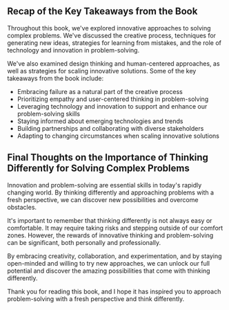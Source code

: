 
Recap of the Key Takeaways from the Book
----------------------------------------

Throughout this book, we've explored innovative approaches to solving complex problems. We've discussed the creative process, techniques for generating new ideas, strategies for learning from mistakes, and the role of technology and innovation in problem-solving.

We've also examined design thinking and human-centered approaches, as well as strategies for scaling innovative solutions. Some of the key takeaways from the book include:

* Embracing failure as a natural part of the creative process
* Prioritizing empathy and user-centered thinking in problem-solving
* Leveraging technology and innovation to support and enhance our problem-solving skills
* Staying informed about emerging technologies and trends
* Building partnerships and collaborating with diverse stakeholders
* Adapting to changing circumstances when scaling innovative solutions

Final Thoughts on the Importance of Thinking Differently for Solving Complex Problems
-------------------------------------------------------------------------------------

Innovation and problem-solving are essential skills in today's rapidly changing world. By thinking differently and approaching problems with a fresh perspective, we can discover new possibilities and overcome obstacles.

It's important to remember that thinking differently is not always easy or comfortable. It may require taking risks and stepping outside of our comfort zones. However, the rewards of innovative thinking and problem-solving can be significant, both personally and professionally.

By embracing creativity, collaboration, and experimentation, and by staying open-minded and willing to try new approaches, we can unlock our full potential and discover the amazing possibilities that come with thinking differently.

Thank you for reading this book, and I hope it has inspired you to approach problem-solving with a fresh perspective and think differently.
